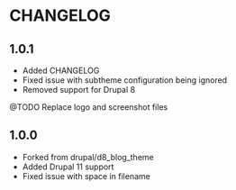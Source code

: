 # CHANGELOG

## 1.0.1
* Added CHANGELOG
* Fixed issue with subtheme configuration being ignored
* Removed support for Drupal 8

@TODO Replace logo and screenshot files

## 1.0.0
* Forked from drupal/d8_blog_theme
* Added Drupal 11 support
* Fixed issue with space in filename